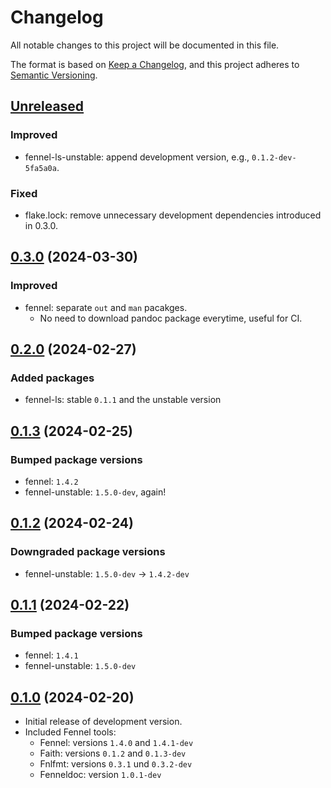 # Changelog

All notable changes to this project will be documented in this file.

The format is based on [Keep a Changelog][1],
and this project adheres to [Semantic Versioning][2].

[1]: https://keepachangelog.com/en/1.1.0/
[2]: https://semver.org/spec/v2.0.0.html

## [Unreleased]

### Improved

- fennel-ls-unstable: append development version, e.g.,
  `0.1.2-dev-5fa5a0a`.

### Fixed

- flake.lock: remove unnecessary development dependencies
  introduced in 0.3.0.

## [0.3.0] (2024-03-30)

### Improved

- fennel: separate `out` and `man` pacakges.
  - No need to download pandoc package everytime, useful for CI.

## [0.2.0] (2024-02-27)

### Added packages

- fennel-ls: stable `0.1.1` and the unstable version

## [0.1.3] (2024-02-25)

### Bumped package versions

- fennel: `1.4.2`
- fennel-unstable: `1.5.0-dev`, again!

## [0.1.2] (2024-02-24)

### Downgraded package versions

- fennel-unstable: `1.5.0-dev` -> `1.4.2-dev`

## [0.1.1] (2024-02-22)

### Bumped package versions

- fennel: `1.4.1`
- fennel-unstable: `1.5.0-dev`

## [0.1.0] (2024-02-20)

- Initial release of development version.
- Included Fennel tools:
  - Fennel: versions `1.4.0` and `1.4.1-dev`
  - Faith: versions `0.1.2` and `0.1.3-dev`
  - Fnlfmt: versions `0.3.1` und `0.3.2-dev`
  - Fenneldoc: version `1.0.1-dev`

[Unreleased]: https://github.com/m15a/flake-fennel-tools/tree/HEAD
[0.3.0]: https://github.com/m15a/flake-fennel-tools/tree/v0.3.0
[0.2.0]: https://github.com/m15a/flake-fennel-tools/tree/v0.2.0
[0.1.3]: https://github.com/m15a/flake-fennel-tools/tree/v0.1.3
[0.1.2]: https://github.com/m15a/flake-fennel-tools/tree/v0.1.2
[0.1.1]: https://github.com/m15a/flake-fennel-tools/tree/v0.1.1
[0.1.0]: https://github.com/m15a/flake-fennel-tools/tree/v0.1.0

<!-- vim:set tw=72 spell nowrap: -->
